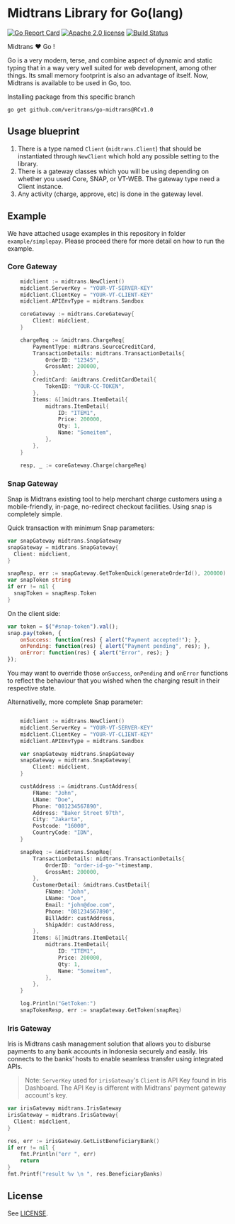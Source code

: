 # Midtrans Library for Go(lang)

[![Go Report Card](https://goreportcard.com/badge/github.com/veritrans/go-midtrans)](https://goreportcard.com/report/github.com/veritrans/go-midtrans)
[![Apache 2.0 license](https://img.shields.io/badge/license-Apache%202.0-brightgreen.svg)](LICENSE)
[![Build Status](https://travis-ci.org/veritrans/go-midtrans.svg?branch=master)](https://travis-ci.org/veritrans/go-midtrans)

Midtrans :heart: Go !

Go is a very modern, terse, and combine aspect of dynamic and static typing that in a way very
well suited for web development, among other things. Its small memory footprint is also
an advantage of itself. Now, Midtrans is available to be used in Go, too.

Installing package from this specific branch
```
go get github.com/veritrans/go-midtrans@RCv1.0
```

## Usage blueprint

1. There is a type named `Client` (`midtrans.Client`) that should be instantiated through `NewClient` which hold any possible setting to the library.
2. There is a gateway classes which you will be using depending on whether you used Core, SNAP, or VT-WEB. The gateway type need a Client instance.
3. Any activity (charge, approve, etc) is done in the gateway level.

## Example

We have attached usage examples in this repository in folder `example/simplepay`.
Please proceed there for more detail on how to run the example.

### Core Gateway

```go
    midclient := midtrans.NewClient()
    midclient.ServerKey = "YOUR-VT-SERVER-KEY"
    midclient.ClientKey = "YOUR-VT-CLIENT-KEY"
    midclient.APIEnvType = midtrans.Sandbox

    coreGateway := midtrans.CoreGateway{
        Client: midclient,
    }

    chargeReq := &midtrans.ChargeReq{
        PaymentType: midtrans.SourceCreditCard,
        TransactionDetails: midtrans.TransactionDetails{
            OrderID: "12345",
            GrossAmt: 200000,
        },
        CreditCard: &midtrans.CreditCardDetail{
            TokenID: "YOUR-CC-TOKEN",
        },
        Items: &[]midtrans.ItemDetail{
            midtrans.ItemDetail{
                ID: "ITEM1",
                Price: 200000,
                Qty: 1,
                Name: "Someitem",
            },
        },
    }

    resp, _ := coreGateway.Charge(chargeReq)
```

### Snap Gateway

Snap is Midtrans existing tool to help merchant charge customers using a
mobile-friendly, in-page, no-redirect checkout facilities. Using snap is
completely simple.

Quick transaction with minimum Snap parameters:

```go
var snapGateway midtrans.SnapGateway
snapGateway = midtrans.SnapGateway{
  Client: midclient,
}

snapResp, err := snapGateway.GetTokenQuick(generateOrderId(), 200000)
var snapToken string
if err != nil {
  snapToken = snapResp.Token
}
```

On the client side:

```javascript
var token = $("#snap-token").val();
snap.pay(token, {
    onSuccess: function(res) { alert("Payment accepted!"); },
    onPending: function(res) { alert("Payment pending", res); },
    onError: function(res) { alert("Error", res); }
});
```

You may want to override those `onSuccess`, `onPending` and `onError`
functions to reflect the behaviour that you wished when the charging
result in their respective state.

Alternativelly, more complete Snap parameter:

```go

    midclient := midtrans.NewClient()
    midclient.ServerKey = "YOUR-VT-SERVER-KEY"
    midclient.ClientKey = "YOUR-VT-CLIENT-KEY"
    midclient.APIEnvType = midtrans.Sandbox

    var snapGateway midtrans.SnapGateway
    snapGateway = midtrans.SnapGateway{
        Client: midclient,
    }

    custAddress := &midtrans.CustAddress{
        FName: "John",
        LName: "Doe",
        Phone: "081234567890",
        Address: "Baker Street 97th",
        City: "Jakarta",
        Postcode: "16000",
        CountryCode: "IDN",
    }

    snapReq := &midtrans.SnapReq{
        TransactionDetails: midtrans.TransactionDetails{
            OrderID: "order-id-go-"+timestamp,
            GrossAmt: 200000,
        },
        CustomerDetail: &midtrans.CustDetail{
            FName: "John",
            LName: "Doe",
            Email: "john@doe.com",
            Phone: "081234567890",
            BillAddr: custAddress,
            ShipAddr: custAddress,
        },
        Items: &[]midtrans.ItemDetail{
            midtrans.ItemDetail{
                ID: "ITEM1",
                Price: 200000,
                Qty: 1,
                Name: "Someitem",
            },
        },
    }

    log.Println("GetToken:")
    snapTokenResp, err := snapGateway.GetToken(snapReq)
```

### Iris Gateway
Iris is Midtrans cash management solution that allows you to disburse payments to any bank accounts in Indonesia securely and easily. Iris connects to the banks’ hosts to enable seamless transfer using integrated APIs.

>Note: `ServerKey` used for `irisGateway`'s `Client` is API Key found in Iris Dashboard. The API Key is different with Midtrans' payment gateway account's key.

```go
var irisGateway midtrans.IrisGateway
irisGateway = midtrans.IrisGateway{
  Client: midclient,
}

res, err := irisGateway.GetListBeneficiaryBank()
if err != nil {
    fmt.Println("err ", err)
    return
}
fmt.Printf("result %v \n ", res.BeneficiaryBanks)
```

## License

See [LICENSE](LICENSE).
